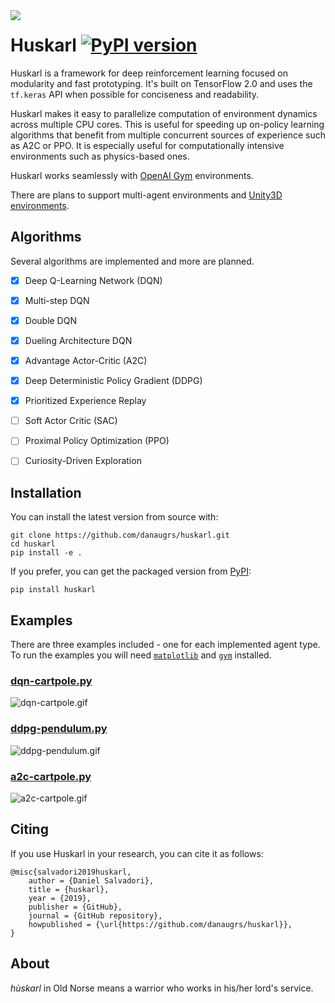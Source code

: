 <img align="left" src="https://github.com/danaugrs/huskarl/blob/master/logo.png">

# Huskarl [![PyPI version](https://badge.fury.io/py/huskarl.svg)](https://badge.fury.io/py/huskarl)

Huskarl is a framework for deep reinforcement learning focused on modularity and fast prototyping.
It's built on TensorFlow 2.0 and uses the `tf.keras` API when possible for conciseness and readability.

Huskarl makes it easy to parallelize computation of environment dynamics across multiple CPU cores.
This is useful for speeding up on-policy learning algorithms that benefit from multiple concurrent sources of experience such as A2C or PPO.
It is especially useful for computationally intensive environments such as physics-based ones.

Huskarl works seamlessly with [OpenAI Gym](https://gym.openai.com/) environments.

There are plans to support multi-agent environments and [Unity3D environments](https://unity3d.ai).

## Algorithms

Several algorithms are implemented and more are planned.

* [x] Deep Q-Learning Network (DQN)
* [x] Multi-step DQN
* [x] Double DQN
* [x] Dueling Architecture DQN
* [x] Advantage Actor-Critic (A2C)
* [x] Deep Deterministic Policy Gradient (DDPG)
* [x] Prioritized Experience Replay
* [ ] Soft Actor Critic (SAC)
* [ ] Proximal Policy Optimization (PPO)
* [ ] Curiosity-Driven Exploration


## Installation
You can install the latest version from source with:
```
git clone https://github.com/danaugrs/huskarl.git
cd huskarl
pip install -e .
```
If you prefer, you can get the packaged version from [PyPI](https://pypi.org/project/huskarl/):
```
pip install huskarl
```

## Examples
There are three examples included - one for each implemented agent type. To run the examples you will need [`matplotlib`](https://github.com/matplotlib/matplotlib) and [`gym`](https://github.com/openai/gym) installed. 

### [dqn-cartpole.py](https://github.com/danaugrs/huskarl/blob/master/examples/dqn-cartpole.py)
![dqn-cartpole.gif](examples/dqn-cartpole.gif)
### [ddpg-pendulum.py](https://github.com/danaugrs/huskarl/blob/master/examples/ddpg-pendulum.py)
![ddpg-pendulum.gif](examples/ddpg-pendulum.gif)
### [a2c-cartpole.py](https://github.com/danaugrs/huskarl/blob/master/examples/a2c-cartpole.py)
![a2c-cartpole.gif](examples/a2c-cartpole.gif)

## Citing

If you use Huskarl in your research, you can cite it as follows:
```
@misc{salvadori2019huskarl,
    author = {Daniel Salvadori},
    title = {huskarl},
    year = {2019},
    publisher = {GitHub},
    journal = {GitHub repository},
    howpublished = {\url{https://github.com/danaugrs/huskarl}},
}
```

## About

_hùskarl_ in Old Norse means a warrior who works in his/her lord's service.
